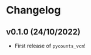 # Changelog

<!--next-version-placeholder-->

## v0.1.0 (24/10/2022)

- First release of `pycounts_vcm`!
